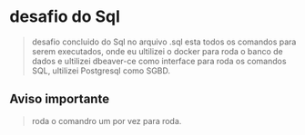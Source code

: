 # desafio do Sql

> desafio concluido do Sql no arquivo .sql esta todos os comandos para serem executados, onde eu ultilizei o docker para roda o banco de dados e ultilizei dbeaver-ce como interface para roda os comandos SQL, ultilizei Postgresql como SGBD.

## Aviso importante

> roda o comandro um por vez para roda.